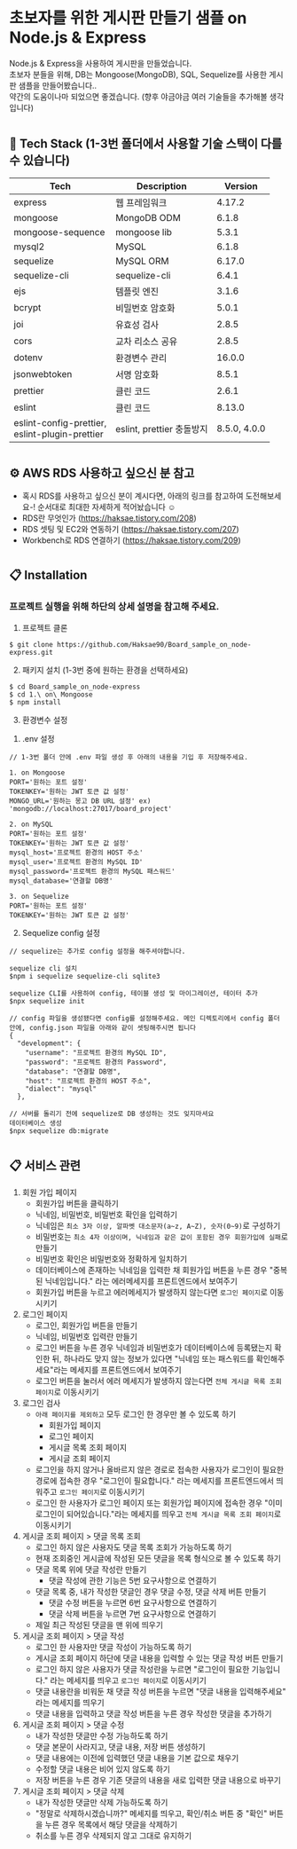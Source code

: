# 초보자를 위한 게시판 만들기 샘플 on Node.js & Express

Node.js & Express을 사용하여 게시판을 만들었습니다.<br>
초보자 분들을 위해, DB는 Mongoose(MongoDB), SQL, Sequelize를 사용한 게시판 샘플을 만들어봤습니다..<br>
약간의 도움이나마 되었으면 좋겠습니다. (향후 야금야금 여러 기술들을 추가해볼 생각입니다)

#

## 🔨 Tech Stack (1-3번 폴더에서 사용할 기술 스택이 다를 수 있습니다)
| Tech | Description | Version |
|--|--|--|
|express |웹 프레임워크 |4.17.2 |
|mongoose|MongoDB ODM |6.1.8 |
|mongoose-sequence|mongoose lib |5.3.1 |
|mysql2|MySQL |6.1.8 |
|sequelize|MySQL ORM |6.17.0 |
|sequelize-cli|sequelize-cli |6.4.1 |
|ejs |템플릿 엔진 |3.1.6 | 
|bcrypt |비밀번호 암호화 |5.0.1 |
|joi |유효성 검사 |2.8.5 |
|cors |교차 리소스 공유 |2.8.5 |
|dotenv |환경변수 관리 |16.0.0 |
|jsonwebtoken |서명 암호화 |8.5.1 |
|prettier |클린 코드 |2.6.1 |
|eslint |클린 코드 |8.13.0  |
|eslint-config-prettier,<br> eslint-plugin-prettier |eslint, prettier 충돌방지 |8.5.0, 4.0.0 |

#

## ⚙️ AWS RDS 사용하고 싶으신 분 참고
- 혹시 RDS를 사용하고 싶으신 분이 계시다면, 아래의 링크를 참고하여 도전해보세요-! 순서대로 최대한 자세하게 적어놨습니다 ☺️
- RDS란 무엇인가 (https://haksae.tistory.com/208)
- RDS 셋팅 및 EC2와 연동하기 (https://haksae.tistory.com/207)
- Workbench로 RDS 연결하기 (https://haksae.tistory.com/209)

#

## 📋 Installation
### 프로젝트 실행을 위해 하단의 상세 설명을 참고해 주세요.

1. 프로젝트 클론

```console
$ git clone https://github.com/Haksae90/Board_sample_on_node-express.git
```

2. 패키지 설치 (1-3번 중에 원하는 환경을 선택하세요)

```console
$ cd Board_sample_on_node-express
$ cd 1.\ on\ Mongoose
$ npm install
```


3. 환경변수 설정

1) .env 설정

```text
// 1-3번 폴더 안에 .env 파일 생성 후 아래의 내용을 기입 후 저장해주세요.

1. on Mongoose
PORT='원하는 포트 설정'
TOKENKEY='원하는 JWT 토큰 값 설정'
MONGO_URL='원하는 몽고 DB URL 설정' ex) 'mongodb://localhost:27017/board_project'

2. on MySQL
PORT='원하는 포트 설정'
TOKENKEY='원하는 JWT 토큰 값 설정'
mysql_host='프로젝트 환경의 HOST 주소'
mysql_user='프로젝트 환경의 MySQL ID'
mysql_password='프로젝트 환경의 MySQL 패스워드'
mysql_database='연결할 DB명'

3. on Sequelize
PORT='원하는 포트 설정'
TOKENKEY='원하는 JWT 토큰 값 설정'

```

2) Sequelize config 설정

```text
// sequelize는 추가로 config 설정을 해주셔야합니다.

sequelize cli 설치
$npm i sequelize sequelize-cli sqlite3

sequelize CLI를 사용하여 config, 테이블 생성 및 마이그레이션, 테이터 추가
$npx sequelize init

// config 파일을 생성됐다면 config를 설정해주세요. 메인 디렉토리에서 config 폴더 안에, config.json 파일을 아래와 같이 셋팅해주시면 됩니다
{
  "development": {
    "username": "프로젝트 환경의 MySQL ID",
    "password": "프로젝트 환경의 Password",
    "database": "연결할 DB명",
    "host": "프로젝트 환경의 HOST 주소",
    "dialect": "mysql"
  },

// 서버를 돌리기 전에 sequelize로 DB 생성하는 것도 잊지마셔요
데이터베이스 생성
$npx sequelize db:migrate

```

#

## 📋 서비스 관련

1. 회원 가입 페이지
    - 회원가입 버튼을 클릭하기
    - 닉네임, 비밀번호, 비밀번호 확인을 입력하기
    - 닉네임은 `최소 3자 이상, 알파벳 대소문자(a~z, A~Z), 숫자(0~9)`로 구성하기
    - 비밀번호는 `최소 4자 이상이며, 닉네임과 같은 값이 포함된 경우 회원가입에 실패`로 만들기
    - 비밀번호 확인은 비밀번호와 정확하게 일치하기
    - 데이터베이스에 존재하는 닉네임을 입력한 채 회원가입 버튼을 누른 경우 "중복된 닉네임입니다." 라는 에러메세지를 프론트엔드에서 보여주기
    - 회원가입 버튼을 누르고 에러메세지가 발생하지 않는다면 `로그인 페이지`로 이동시키기
2. 로그인 페이지
    - 로그인, 회원가입 버튼을 만들기
    - 닉네임, 비밀번호 입력란 만들기
    - 로그인 버튼을 누른 경우 닉네임과 비밀번호가 데이터베이스에 등록됐는지 확인한 뒤, 하나라도 맞지 않는 정보가 있다면 "닉네임 또는 패스워드를 확인해주세요"라는 메세지를 프론트엔드에서 보여주기
    - 로그인 버튼을 눌러서 에러 메세지가 발생하지 않는다면 `전체 게시글 목록 조회 페이지`로 이동시키기
3. 로그인 검사
    - `아래 페이지를 제외하고` 모두 로그인 한 경우만 볼 수 있도록 하기
        - 회원가입 페이지
        - 로그인 페이지
        - 게시글 목록 조회 페이지
        - 게시글 조회 페이지
    - 로그인을 하지 않거나 올바르지 않은 경로로 접속한 사용자가 로그인이 필요한 경로에 접속한 경우 "로그인이 필요합니다." 라는 메세지를 프론트엔드에서 띄워주고 `로그인 페이지`로 이동시키기
    - 로그인 한 사용자가 로그인 페이지 또는 회원가입 페이지에 접속한 경우 "이미 로그인이 되어있습니다."라는 메세지를 띄우고 `전체 게시글 목록 조회 페이지`로 이동시키기
4. 게시글 조회 페이지 > 댓글 목록 조회
    - 로그인 하지 않은 사용자도 댓글 목록 조회가 가능하도록 하기
    - 현재 조회중인 게시글에 작성된 모든 댓글을 목록 형식으로 볼 수 있도록 하기
    - 댓글 목록 위에 댓글 작성란 만들기
        - 댓글 작성에 관한 기능은 5번 요구사항으로 연결하기
    - 댓글 목록 중, 내가 작성한 댓글인 경우 댓글 수정, 댓글 삭제 버튼 만들기
        - 댓글 수정 버튼을 누르면 6번 요구사항으로 연결하기
        - 댓글 삭제 버튼을 누르면 7번 요구사항으로 연결하기
    - 제일 최근 작성된 댓글을 맨 위에 띄우기
5. 게시글 조회 페이지 > 댓글 작성
    - 로그인 한 사용자만 댓글 작성이 가능하도록 하기
    - 게시글 조회 페이지 하단에 댓글 내용을 입력할 수 있는 댓글 작성 버튼 만들기
    - 로그인 하지 않은 사용자가 댓글 작성란을 누르면 "로그인이 필요한 기능입니다." 라는 메세지를 띄우고 `로그인 페이지`로 이동시키기
    - 댓글 내용란을 비워둔 채 댓글 작성 버튼을 누르면 "댓글 내용을 입력해주세요" 라는 메세지를 띄우기
    - 댓글 내용을 입력하고 댓글 작성 버튼을 누른 경우 작성한 댓글을 추가하기
6. 게시글 조회 페이지 > 댓글 수정
    - 내가 작성한 댓글만 수정 가능하도록 하기
    - 댓글 본문이 사라지고, 댓글 내용, 저장 버튼 생성하기
    - 댓글 내용에는 이전에 입력했던 댓글 내용을 기본 값으로 채우기
    - 수정할 댓글 내용은 비어 있지 않도록 하기
    - 저장 버튼을 누른 경우 기존 댓글의 내용을 새로 입력한 댓글 내용으로 바꾸기
7. 게시글 조회 페이지 > 댓글 삭제
    - 내가 작성한 댓글만 삭제 가능하도록 하기
    - "정말로 삭제하시겠습니까?" 메세지를 띄우고, 확인/취소 버튼 중 "확인" 버튼을 누른 경우 목록에서 해당 댓글을 삭제하기
    - 취소를 누른 경우 삭제되지 않고 그대로 유지하기

